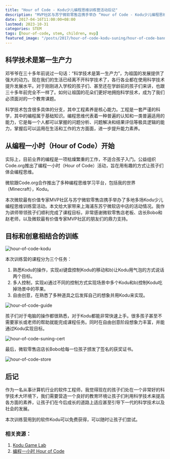 ```yaml
---
title: "Hour of Code - Kodu少儿编程思维训练营活动后记"
description: "MVP社区与苏宁微软零售店携手举办 “Hour of Code - Kodu少儿编程思维训练营” 公益活动在上海浦东苏宁微软零售店成功举办"
date: 2017-04-16T11:00:00+08:00
lastmod: 2023-10-31
categories: STEM
tags: [hour-of-code, stem, children, mvp]
featured_image: "/posts/2017/hour-of-code-kodu-suning/hour-of-code-banner.jpg"
---
```


## 科学技术是第一生产力

邓爷爷在三十多年前说过一句话：“科学技术是第一生产力”，为祖国的发展提供了强大的动力。现在我们的生活已经离不开科学技术了，各行各业都在使用科学技术提升发展水平。对于刚刚进入学校的孩子们、甚至还在学龄前的孩子们来讲，也跟三十多年前完全不一样了。如何让祖国的花朵们更好地拥抱科学技术，成为了我们必须面对的一个教育课题。

科学技术包含很多具体的分支，其中工程素养是核心能力。工程是一套严谨的科学，其中的编程属于基础知识。编程思维代表着一种普遍的认知和一类普遍适用的能力，它是每一个人都可以掌握的问题分析、问题解决和结果评估等极具逻辑的能力，掌握后可以运用在生活和工作的方方面面，进一步提升能力素养。

## 从编程一小时（Hour of Code）开始

实际上，目前业界的编程是一项枯燥繁重的工作，不适合孩子入门。公益组织Code.org推出了编程一小时（Hour of Code）活动，旨在用有趣的方式让孩子们体会编程思维。

微软跟Code.org合作推出了多种编程思维学习平台，包括我的世界（Minecraft），Kodu。

本次微软最有价值专家MVP社区与苏宁微软零售店携手举办了多地多场Kodu少儿编程思维训练营活动。本文给大家带来上海浦东苏宁微软店中店的活动情况。我作为讲师带领孩子们顺利完成了课程目标，非常感谢微软零售店老板、店长Bobo和赵老师，以及微软最有价值专家MVP社区的朋友们的鼎力支持。

## 目标和创意相结合的训练

![hour-of-code-kodu](/posts/2017/hour-of-code-kodu-suning/hour-of-code-kodu.jpg)

本次训练营的课程分为三个任务：

1. 熟悉Kodu的操作，实现a)键盘控制Kodu的移动和b)让Kodu用气泡的方式说话两个目标。
2. 多人控制，实现a)通过不同的控制方式实现场景中多个Kodu和b)控制Kodu吃掉场景中的苹果。
3. 自由创意，在熟悉了多种道具之后发挥自己的想象并用Kodu来实现。

![hour-of-code-guide](/posts/2017/hour-of-code-kodu-suning/hour-of-code-guide.jpg)

孩子们对于电脑的操作都很熟悉，对于Kodu都能非常快速上手。很多孩子甚至不需要家长或老师的帮助就能完成课程任务。同时在自由创意阶段想象力丰富，并能通过Kodu实现目标。

![hour-of-code-suning-cert](/posts/2017/hour-of-code-kodu-suning/hour-of-code-suning-cert.jpg)

最后，微软零售店店长Bobo给每一位孩子颁发了签名的获奖证书。

![hour-of-code-store](/posts/2017/hour-of-code-kodu-suning/hour-of-code-store.jpg)

## 后记

作为一名从事计算机行业的软件工程师，我觉得现在的孩子们处在一个非常好的科学技术大环境下，我们需要营造一个良好的教育环境让孩子们利用科学技术来提高各方面的素养，让孩子们在今后成长的道路上适应甚至引导下一代的科学技术以及社会的发展。

本次训练营用到的软件Kodu可以免费获得，可以随时让孩子们尝试。

### 相关资源：

1. [Kodu Game Lab](https://www.kodugamelab.com)
2. [编程一小时 Hour of Code](https://hourofcode.com/cn)

